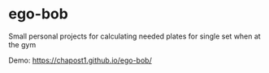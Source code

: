 # ego-bob
Small personal projects for calculating needed plates for single set when at the gym


Demo: https://chapost1.github.io/ego-bob/
